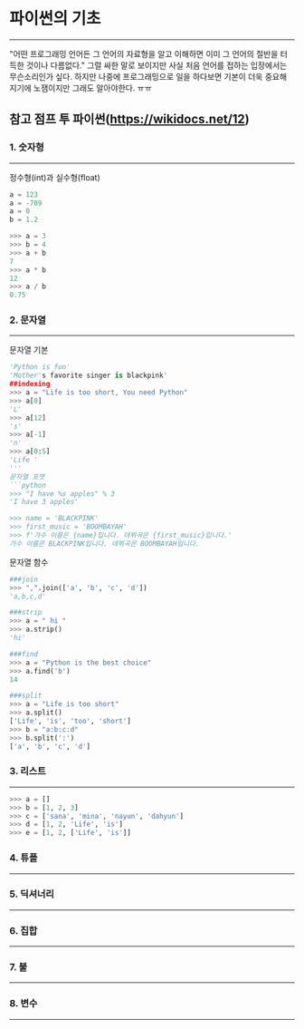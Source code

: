 # 파이썬의 기초
---

"어떤 프로그래밍 언어든 그 언어의 자료형을 알고 이해하면 이미 그 언어의 절반을 터득한 것이나 다름없다."
그럴 싸한 말로 보이지만 사실 처음 언어를 접하는 입장에서는 무슨소리인가 싶다.
하지만 나중에 프로그래밍으로 일을 하다보면 기본이 더욱 중요해 지기에 노잼이지만 그래도 알아야한다. ㅠㅠ

참고 점프 투 파이썬(https://wikidocs.net/12)
---


### 1. 숫자형
---
정수형(int)과 실수형(float)

```python
a = 123
a = -789
a = 0
b = 1.2

>>> a = 3
>>> b = 4
>>> a + b
7
>>> a * b
12
>>> a / b
0.75

```
### 2. 문자열
---
문자열 기본
```python
'Python is fun'
'Mother's favorite singer is blackpink'
##indexing
>>> a = "Life is too short, You need Python"
>>> a[0]
'L'
>>> a[12]
's'
>>> a[-1]
'n'
>>> a[0:5]
'Life '
'''
문자열 포맷
```python
>>> "I have %s apples" % 3
'I have 3 apples'

>>> name = 'BLACKPINK'
>>> first_music = 'BOOMBAYAH' 
>>> f'가수 이름은 {name}입니다. 데뷔곡은 {first_music}입니다.'
가수 이름은 BLACKPINK입니다. 데뷔곡은 BOOMBAYAH입니다.
```
문자열 함수
```python
###join
>>> ",".join(['a', 'b', 'c', 'd'])
'a,b,c,d'

###strip
>>> a = " hi "
>>> a.strip()
'hi'

###find
>>> a = "Python is the best choice"
>>> a.find('b')
14

###split
>>> a = "Life is too short"
>>> a.split()
['Life', 'is', 'too', 'short']
>>> b = "a:b:c:d"
>>> b.split(':')
['a', 'b', 'c', 'd']

```
### 3. 리스트
---
```python
>>> a = []
>>> b = [1, 2, 3]
>>> c = ['sana', 'mina', 'nayun', 'dahyun']
>>> d = [1, 2, 'Life', 'is']
>>> e = [1, 2, ['Life', 'is']]
```
### 4. 튜플
---

### 5. 딕셔너리
---

### 6. 집합
---

### 7. 불
---

### 8. 변수
---
